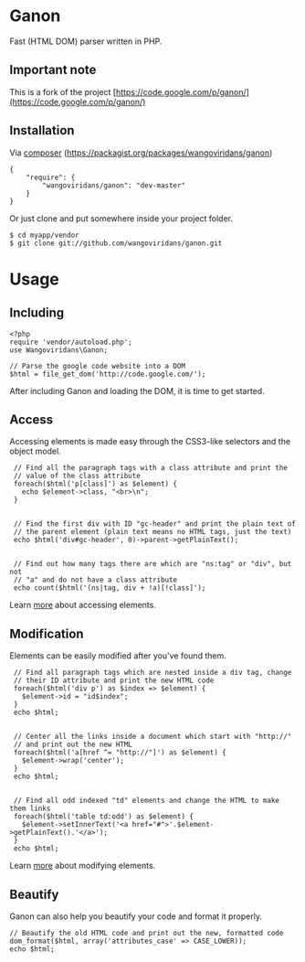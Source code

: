 Ganon
================
Fast (HTML DOM) parser written in PHP.

## Important note
This is a fork of the project [https://code.google.com/p/ganon/](https://code.google.com/p/ganon/)

## Installation

  Via [composer](http://getcomposer.org/)
  (https://packagist.org/packages/wangoviridans/ganon)

    {
        "require": {
            "wangoviridans/ganon": "dev-master"
        }
    }

  Or just clone and put somewhere inside your project folder.

    $ cd myapp/vendor
    $ git clone git://github.com/wangoviridans/ganon.git

# Usage

## Including

    <?php
    require 'vendor/autoload.php';
    use Wangoviridans\Ganon;

    // Parse the google code website into a DOM
    $html = file_get_dom('http://code.google.com/');
After including Ganon and loading the DOM, it is time to get started.

## Access
Accessing elements is made easy through the CSS3-like selectors and the object model.

     // Find all the paragraph tags with a class attribute and print the
     // value of the class attribute
     foreach($html('p[class]') as $element) {
       echo $element->class, "<br>\n";
     }


     // Find the first div with ID "gc-header" and print the plain text of
     // the parent element (plain text means no HTML tags, just the text)
     echo $html('div#gc-header', 0)->parent->getPlainText();


     // Find out how many tags there are which are "ns:tag" or "div", but not
     // "a" and do not have a class attribute
     echo count($html('(ns|tag, div + !a)[!class]');
Learn [more](https://code.google.com/p/ganon/wiki/AccesElements) about accessing elements.

## Modification
Elements can be easily modified after you've found them.

     // Find all paragraph tags which are nested inside a div tag, change
     // their ID attribute and print the new HTML code
     foreach($html('div p') as $index => $element) {
       $element->id = "id$index";
     }
     echo $html;


     // Center all the links inside a document which start with "http://"
     // and print out the new HTML
     foreach($html('a[href ^= "http://"]') as $element) {
       $element->wrap('center');
     }
     echo $html;


     // Find all odd indexed "td" elements and change the HTML to make them links
     foreach($html('table td:odd') as $element) {
       $element->setInnerText('<a href="#">'.$element->getPlainText().'</a>');
     }
     echo $html;
Learn [more](https://code.google.com/p/ganon/wiki/ModifyElements) about modifying elements.

## Beautify

Ganon can also help you beautify your code and format it properly.

    // Beautify the old HTML code and print out the new, formatted code
    dom_format($html, array('attributes_case' => CASE_LOWER));
    echo $html;